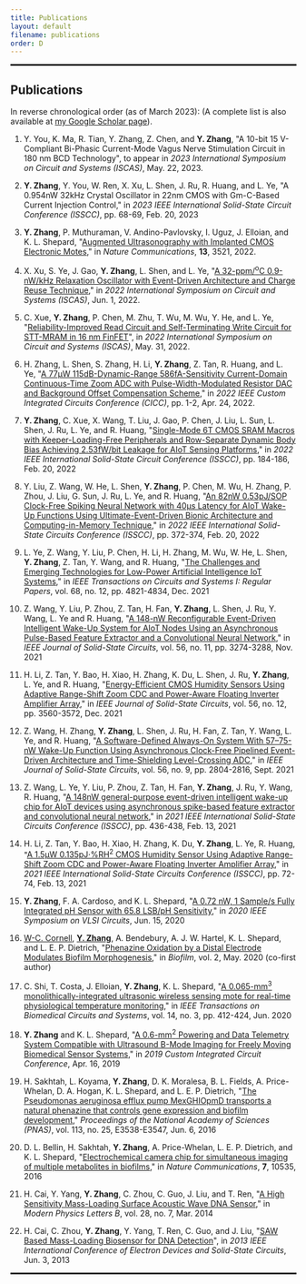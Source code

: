 ```yaml
---
title: Publications
layout: default
filename: publications
order: D
---
```


<hr style="height:3px">

## Publications

In reverse chronological order (as of March 2023):
(A complete list is also available at [my Google Scholar page](https://scholar.google.com/citations?user=WfKytL8AAAAJ&hl=en)).

1. Y. You, K. Ma, R. Tian, Y. Zhang, Z. Chen, and **Y. Zhang**, "A 10-bit 15 V-Compliant Bi-Phasic Current-Mode Vagus Nerve Stimulation Circuit in 180 nm BCD Technology", to appear in _2023 International Symposium on Circuit and Systems (ISCAS)_, May. 22, 2023.

1. **Y. Zhang**, Y. You, W. Ren, X. Xu, L. Shen, J. Ru, R. Huang, and L. Ye, "A 0.954nW 32kHz Crystal Oscillator in 22nm CMOS with Gm-C-Based Current Injection Control," in _2023 IEEE International Solid-State Circuit Conference (ISSCC)_, pp. 68-69, Feb. 20, 2023

1. **Y. Zhang**, P. Muthuraman, V. Andino-Pavlovsky, I. Uguz, J. Elloian, and K. L. Shepard, "[Augmented Ultrasonography with Implanted CMOS Electronic Motes](https://www.nature.com/articles/s41467-022-31166-x)," in _Nature Communications_, **13**, 3521, 2022.

1. X. Xu, S. Ye, J. Gao, **Y. Zhang**, L. Shen, and L. Ye, "[A 32-ppm/<sup>o</sup>C 0.9-nW/kHz Relaxation Oscillator with Event-Driven Architecture and Charge Reuse Technique](https://ieeexplore.ieee.org/document/9937717/)," in _2022 International Symposium on Circuit and Systems (ISCAS)_, Jun. 1, 2022.

1. C. Xue, **Y. Zhang**, P. Chen, M. Zhu, T. Wu, M. Wu, Y. He, and L. Ye, "[Reliability-Improved Read Circuit and Self-Terminating Write Circuit for STT-MRAM in 16 nm FinFET](https://ieeexplore.ieee.org/document/9937703)", in _2022 International Symposium on Circuit and Systems (ISCAS)_, May. 31, 2022.

1. H. Zhang, L. Shen, S. Zhang, H. Li, **Y. Zhang**, Z. Tan, R. Huang, and L. Ye, "[A 77μW 115dB-Dynamic-Range 586fA-Sensitivity Current-Domain Continuous-Time Zoom ADC with Pulse-Width-Modulated Resistor DAC and Background Offset Compensation Scheme](https://ieeexplore.ieee.org/document/9772794)," in _2022 IEEE Custom Integrated Circuits Conference (CICC)_, pp. 1-2, Apr. 24, 2022.

1. **Y. Zhang**, C. Xue, X. Wang, T. Liu, J. Gao, P. Chen, J. Liu, L. Sun, L. Shen, J. Ru, L. Ye, and R. Huang, "[Single-Mode 6T CMOS SRAM Macros with Keeper-Loading-Free Peripherals and Row-Separate Dynamic Body Bias Achieving 2.53fW/bit Leakage for AIoT Sensing Platforms](https://ieeexplore.ieee.org/document/9731573)," in _2022 IEEE International Solid-State Circuit Conference (ISSCC)_, pp. 184-186, Feb. 20, 2022

1. Y. Liu, Z. Wang, W. He, L. Shen, **Y. Zhang**, P. Chen, M. Wu, H. Zhang, P. Zhou, J. Liu, G. Sun, J. Ru, L. Ye, and R. Huang, "[An 82nW 0.53pJ/SOP Clock-Free Spiking Neural Network with 40µs Latency for AIoT Wake-Up Functions Using Ultimate-Event-Driven Bionic Architecture and Computing-in-Memory Technique](https://ieeexplore.ieee.org/abstract/document/9731795)," in _2022 IEEE International Solid-State Circuits Conference (ISSCC)_, pp. 372-374, Feb. 20, 2022

1. L. Ye, Z. Wang, Y. Liu, P. Chen, H. Li, H. Zhang, M. Wu, W. He, L. Shen, **Y. Zhang**, Z. Tan, Y. Wang, and R. Huang, "[The Challenges and Emerging Technologies for Low-Power Artificial Intelligence IoT Systems](https://ieeexplore.ieee.org/abstract/document/9516591)," in _IEEE Transactions on Circuits and Systems I: Regular Papers_, vol. 68, no. 12, pp. 4821-4834, Dec. 2021

1. Z. Wang, Y. Liu, P. Zhou, Z. Tan, H. Fan, **Y. Zhang**, L. Shen, J. Ru, Y. Wang, L. Ye and R. Huang, "[A 148-nW Reconfigurable Event-Driven Intelligent Wake-Up System for AIoT Nodes Using an Asynchronous Pulse-Based Feature Extractor and a Convolutional Neural Network](https://ieeexplore.ieee.org/document/9552498)," in _IEEE Journal of Solid-State Circuits_, vol. 56, no. 11, pp. 3274-3288, Nov. 2021

1. H. Li, Z. Tan, Y. Bao, H. Xiao, H. Zhang, K. Du, L. Shen, J. Ru, **Y. Zhang**, L. Ye, and R. Huang, "[Energy-Efficient CMOS Humidity Sensors Using Adaptive Range-Shift Zoom CDC and Power-Aware Floating Inverter Amplifier Array](https://ieeexplore.ieee.org/document/9582620)," in _IEEE Journal of Solid-State Circuits_, vol. 56, no. 12, pp. 3560-3572, Dec. 2021

1. Z. Wang, H. Zhang, **Y. Zhang**, L. Shen, J. Ru, H. Fan, Z. Tan, Y. Wang, L. Ye, and R. Huang, "[A Software-Defined Always-On System With 57–75-nW Wake-Up Function Using Asynchronous Clock-Free Pipelined Event-Driven Architecture and Time-Shielding Level-Crossing ADC](https://ieeexplore.ieee.org/abstract/document/9438950)," in _IEEE Journal of Solid-State Circuits_, vol. 56, no. 9, pp. 2804-2816, Sept. 2021

1. Z. Wang, L. Ye, Y. Liu, P. Zhou, Z. Tan, H. Fan, **Y. Zhang**, J. Ru, Y. Wang, R. Huang, "[A 148nW general-purpose event-driven intelligent wake-up chip for AIoT devices using asynchronous spike-based feature extractor and convolutional neural network](https://ieeexplore.ieee.org/document/9365816)," in _2021 IEEE International Solid-State Circuits Conference (ISSCC)_, pp. 436-438, Feb. 13, 2021

1. H. Li, Z. Tan, Y. Bao, H. Xiao, H. Zhang, K. Du, **Y. Zhang**, L. Ye, R. Huang, "[A 1.5μW 0.135pJ·%RH<sup>2</sup> CMOS Humidity Sensor Using Adaptive Range-Shift Zoom CDC and Power-Aware Floating Inverter Amplifier Array](https://ieeexplore.ieee.org/document/9365931)," in _2021 IEEE International Solid-State Circuits Conference (ISSCC)_, pp. 72-74, Feb. 13, 2021

1. **Y. Zhang**, F. A. Cardoso, and K. L. Shepard, "[A 0.72 nW, 1 Sample/s Fully Integrated pH Sensor with 65.8 LSB/pH Sensitivity](https://ieeexplore.ieee.org/document/9163023)," in _2020 IEEE Symposium on VLSI Circuits_, Jun. 15, 2020

1. <u>W-C. Cornell</u>, **<u>Y. Zhang</u>**, A. Bendebury, A. J. W. Hartel, K. L. Shepard, and L. E. P. Dietrich, "[Phenazine Oxidation by a Distal Electrode Modulates Biofilm Morphogenesis](https://www.sciencedirect.com/science/article/pii/S2590207520300071)," in _Biofilm_, vol. 2, May. 2020 (co-first author)

1. C. Shi, T. Costa, J. Elloian, **Y. Zhang**, K. L. Shepard, "[A 0.065-mm<sup>3</sup> monolithically-integrated ultrasonic wireless sensing mote for real-time physiological temperature monitoring](https://ieeexplore.ieee.org/document/8979270)," in _IEEE Transactions on Biomedical Circuits and Systems_, vol. 14, no. 3, pp. 412-424, Jun. 2020

1. **Y. Zhang** and K. L. Shepard, "[A 0.6-mm<sup>2</sup> Powering and Data Telemetry System Compatible with Ultrasound B-Mode Imaging for Freely Moving Biomedical Sensor Systems](https://ieeexplore.ieee.org/abstract/document/8780205/)," in _2019 Custom Integrated Circuit Conference_, Apr. 16, 2019

1. H. Sakhtah, L. Koyama, **Y. Zhang**, D. K. Moralesa, B. L. Fields, A. Price-Whelan, D. A. Hogan, K. L. Shepard, and L. E. P. Dietrich, "[The Pseudomonas aeruginosa efflux pump MexGHIOpmD transports a natural phenazine that controls gene expression and biofilm development](https://www.pnas.org/doi/suppl/10.1073/pnas.1600424113)," _Proceedings of the National Academy of Sciences (PNAS)_, vol. 113, no. 25, E3538-E3547, Jun. 6, 2016

1. D. L. Bellin, H. Sakhtah, **Y. Zhang**, A. Price-Whelan, L. E. P. Dietrich, and K. L. Shepard, "[Electrochemical camera chip for simultaneous imaging of multiple metabolites in biofilms](https://www.nature.com/articles/ncomms10535?platform\u003doscar\u0026draft\u003djournal)," in _Nature Communications_, **7**, 10535, 2016

1. H. Cai, Y. Yang, **Y. Zhang**, C. Zhou, C. Guo, J. Liu, and T. Ren, "[A High Sensitivity Mass-Loading Surface Acoustic Wave DNA Sensor](https://www.worldscientific.com/doi/abs/10.1142/S0217984914500560)," in _Modern Physics Letters B_, vol. 28, no. 7, Mar. 2014

1. H. Cai, C. Zhou, **Y. Zhang**, Y. Yang, T. Ren, C. Guo, and J. Liu, "[SAW Based Mass-Loading Biosensor for DNA Detection](https://ieeexplore.ieee.org/abstract/document/6628122)", in _2013 IEEE International Conference of Electron Devices and Solid-State Circuits_, Jun. 3, 2013

<hr style="height:3px">